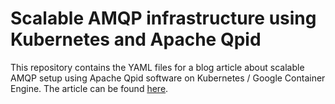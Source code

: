 # Scalable AMQP infrastructure using Kubernetes and Apache Qpid

This repository contains the YAML files for a blog article about scalable AMQP setup using Apache Qpid software on Kubernetes / Google Container Engine. The article can be found [here](http://blog.effectivemessaging.com).
